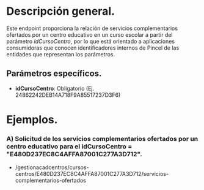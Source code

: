 # Descripción general.

Este endpoint proporciona la relación de servicios complementarios ofertados por un centro educativo en un curso escolar a partir del parámetro *idCursoCentro*, por lo que está orientado a aplicaciones consumidoras que conocen identificadores internos de Pincel de las entidades que representan los parámetros.

## Parámetros específicos.

* **idCursoCentro**: Obligatorio (Ej. 24862242DEB14A718F9A85517237D3F6)

# Ejemplos.
### A) Solicitud de los servicios complementarios ofertados por un centro educativo para el idCursoCentro = "E480D237EC8C4AFFA87001C277A3D712".
* /gestionacadcentros/cursos-centros/E480D237EC8C4AFFA87001C277A3D712/servicios-complementarios-ofertados

